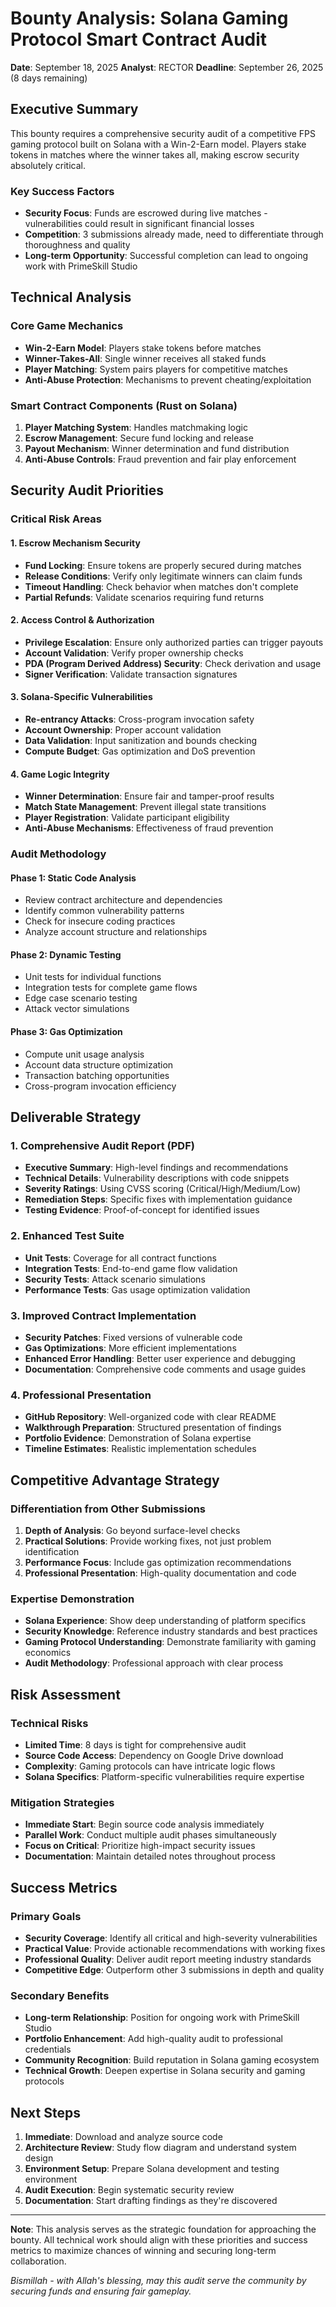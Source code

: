 # Bounty Analysis: Solana Gaming Protocol Smart Contract Audit

**Date**: September 18, 2025
**Analyst**: RECTOR
**Deadline**: September 26, 2025 (8 days remaining)

## Executive Summary

This bounty requires a comprehensive security audit of a competitive FPS gaming protocol built on Solana with a Win-2-Earn model. Players stake tokens in matches where the winner takes all, making escrow security absolutely critical.

### Key Success Factors
- **Security Focus**: Funds are escrowed during live matches - vulnerabilities could result in significant financial losses
- **Competition**: 3 submissions already made, need to differentiate through thoroughness and quality
- **Long-term Opportunity**: Successful completion can lead to ongoing work with PrimeSkill Studio

## Technical Analysis

### Core Game Mechanics
- **Win-2-Earn Model**: Players stake tokens before matches
- **Winner-Takes-All**: Single winner receives all staked funds
- **Player Matching**: System pairs players for competitive matches
- **Anti-Abuse Protection**: Mechanisms to prevent cheating/exploitation

### Smart Contract Components (Rust on Solana)
1. **Player Matching System**: Handles matchmaking logic
2. **Escrow Management**: Secure fund locking and release
3. **Payout Mechanism**: Winner determination and fund distribution
4. **Anti-Abuse Controls**: Fraud prevention and fair play enforcement

## Security Audit Priorities

### Critical Risk Areas

#### 1. Escrow Mechanism Security
- **Fund Locking**: Ensure tokens are properly secured during matches
- **Release Conditions**: Verify only legitimate winners can claim funds
- **Timeout Handling**: Check behavior when matches don't complete
- **Partial Refunds**: Validate scenarios requiring fund returns

#### 2. Access Control & Authorization
- **Privilege Escalation**: Ensure only authorized parties can trigger payouts
- **Account Validation**: Verify proper ownership checks
- **PDA (Program Derived Address) Security**: Check derivation and usage
- **Signer Verification**: Validate transaction signatures

#### 3. Solana-Specific Vulnerabilities
- **Re-entrancy Attacks**: Cross-program invocation safety
- **Account Ownership**: Proper account validation
- **Data Validation**: Input sanitization and bounds checking
- **Compute Budget**: Gas optimization and DoS prevention

#### 4. Game Logic Integrity
- **Winner Determination**: Ensure fair and tamper-proof results
- **Match State Management**: Prevent illegal state transitions
- **Player Registration**: Validate participant eligibility
- **Anti-Abuse Mechanisms**: Effectiveness of fraud prevention

### Audit Methodology

#### Phase 1: Static Code Analysis
- Review contract architecture and dependencies
- Identify common vulnerability patterns
- Check for insecure coding practices
- Analyze account structure and relationships

#### Phase 2: Dynamic Testing
- Unit tests for individual functions
- Integration tests for complete game flows
- Edge case scenario testing
- Attack vector simulations

#### Phase 3: Gas Optimization
- Compute unit usage analysis
- Account data structure optimization
- Transaction batching opportunities
- Cross-program invocation efficiency

## Deliverable Strategy

### 1. Comprehensive Audit Report (PDF)
- **Executive Summary**: High-level findings and recommendations
- **Technical Details**: Vulnerability descriptions with code snippets
- **Severity Ratings**: Using CVSS scoring (Critical/High/Medium/Low)
- **Remediation Steps**: Specific fixes with implementation guidance
- **Testing Evidence**: Proof-of-concept for identified issues

### 2. Enhanced Test Suite
- **Unit Tests**: Coverage for all contract functions
- **Integration Tests**: End-to-end game flow validation
- **Security Tests**: Attack scenario simulations
- **Performance Tests**: Gas usage optimization validation

### 3. Improved Contract Implementation
- **Security Patches**: Fixed versions of vulnerable code
- **Gas Optimizations**: More efficient implementations
- **Enhanced Error Handling**: Better user experience and debugging
- **Documentation**: Comprehensive code comments and usage guides

### 4. Professional Presentation
- **GitHub Repository**: Well-organized code with clear README
- **Walkthrough Preparation**: Structured presentation of findings
- **Portfolio Evidence**: Demonstration of Solana expertise
- **Timeline Estimates**: Realistic implementation schedules

## Competitive Advantage Strategy

### Differentiation from Other Submissions
1. **Depth of Analysis**: Go beyond surface-level checks
2. **Practical Solutions**: Provide working fixes, not just problem identification
3. **Performance Focus**: Include gas optimization recommendations
4. **Professional Presentation**: High-quality documentation and code

### Expertise Demonstration
- **Solana Experience**: Show deep understanding of platform specifics
- **Security Knowledge**: Reference industry standards and best practices
- **Gaming Protocol Understanding**: Demonstrate familiarity with gaming economics
- **Audit Methodology**: Professional approach with clear process

## Risk Assessment

### Technical Risks
- **Limited Time**: 8 days is tight for comprehensive audit
- **Source Code Access**: Dependency on Google Drive download
- **Complexity**: Gaming protocols can have intricate logic flows
- **Solana Specifics**: Platform-specific vulnerabilities require expertise

### Mitigation Strategies
- **Immediate Start**: Begin source code analysis immediately
- **Parallel Work**: Conduct multiple audit phases simultaneously
- **Focus on Critical**: Prioritize high-impact security issues
- **Documentation**: Maintain detailed notes throughout process

## Success Metrics

### Primary Goals
- **Security Coverage**: Identify all critical and high-severity vulnerabilities
- **Practical Value**: Provide actionable recommendations with working fixes
- **Professional Quality**: Deliver audit report meeting industry standards
- **Competitive Edge**: Outperform other 3 submissions in depth and quality

### Secondary Benefits
- **Long-term Relationship**: Position for ongoing work with PrimeSkill Studio
- **Portfolio Enhancement**: Add high-quality audit to professional credentials
- **Community Recognition**: Build reputation in Solana gaming ecosystem
- **Technical Growth**: Deepen expertise in Solana security and gaming protocols

## Next Steps

1. **Immediate**: Download and analyze source code
2. **Architecture Review**: Study flow diagram and understand system design
3. **Environment Setup**: Prepare Solana development and testing environment
4. **Audit Execution**: Begin systematic security review
5. **Documentation**: Start drafting findings as they're discovered

---

**Note**: This analysis serves as the strategic foundation for approaching the bounty. All technical work should align with these priorities and success metrics to maximize chances of winning and securing long-term collaboration.

*Bismillah - with Allah's blessing, may this audit serve the community by securing funds and ensuring fair gameplay.*